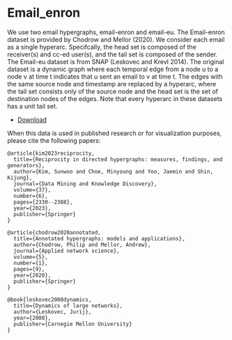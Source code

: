 # Email_enron 

We use two email hypergraphs, email-enron and email-eu. The Email-enron
dataset is provided by Chodrow and Mellor (2020). We consider each email as a
single hyperarc. Specifcally, the head set is composed of the receiver(s) and cc-ed
user(s), and the tail set is composed of the sender. The Email-eu dataset is from
SNAP (Leskovec and Krevl 2014). The original dataset is a dynamic graph where
each temporal edge from a node u to a node v at time t indicates that u sent an email
to v at time t. The edges with the same source node and timestamp are replaced by
a hyperarc, where the tail set consists only of the source node and the head set is the
set of destination nodes of the edges. Note that every hyperarc in these datasets has a
unit tail set.

* [Download]()

When this data is used in published research or for visualization purposes, please cite the following papers:

```
@article{kim2023reciprocity,
  title={Reciprocity in directed hypergraphs: measures, findings, and generators},
  author={Kim, Sunwoo and Choe, Minyoung and Yoo, Jaemin and Shin, Kijung},
  journal={Data Mining and Knowledge Discovery},
  volume={37},
  number={6},
  pages={2330--2388},
  year={2023},
  publisher={Springer}
}

@article{chodrow2020annotated,
  title={Annotated hypergraphs: models and applications},
  author={Chodrow, Philip and Mellor, Andrew},
  journal={Applied network science},
  volume={5},
  number={1},
  pages={9},
  year={2020},
  publisher={Springer}
}

@book{leskovec2008dynamics,
  title={Dynamics of large networks},
  author={Leskovec, Jurij},
  year={2008},
  publisher={Carnegie Mellon University}
}

```
